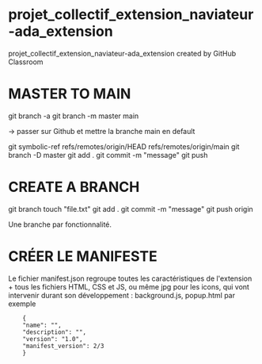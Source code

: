# projet_collectif_extension_naviateur-ada_extension
projet_collectif_extension_naviateur-ada_extension created by GitHub Classroom

# MASTER TO MAIN 

git branch -a
git branch -m master main

-> passer sur Github et mettre la branche main en default 

git symbolic-ref refs/remotes/origin/HEAD refs/remotes/origin/main
git branch -D master
git add .
git commit -m "message"
git push 

# CREATE A BRANCH 
git branch <branch>
touch "file.txt"
git add .
git commit -m "message"
git push origin <branch> 

Une branche par fonctionnalité. 

# CRÉER LE MANIFESTE 

Le fichier manifest.json regroupe toutes les caractéristiques de l'extension + 
tous les fichiers HTML, CSS et JS, ou même jpg pour les icons, qui vont intervenir durant son développement : background.js, popup.html par exemple 

        {
        "name": "",
        "description": "",
        "version": "1.0",
        "manifest_version": 2/3
        }
        
